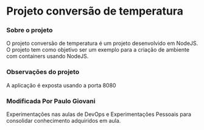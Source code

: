 # Projeto conversão de temperatura

### Sobre o projeto
O projeto conversão de temperatura é um projeto desenvolvido em NodeJS. O projeto tem como objetivo ser um exemplo para a criação de ambiente com containers usando NodeJS.

### Observações do projeto
A aplicação é exposta usando a porta 8080

### Modificada Por Paulo Giovani
Experimentações nas aulas de DevOps e Experimentações Pessoais para consolidar conhecimento adquiridos em aula.
